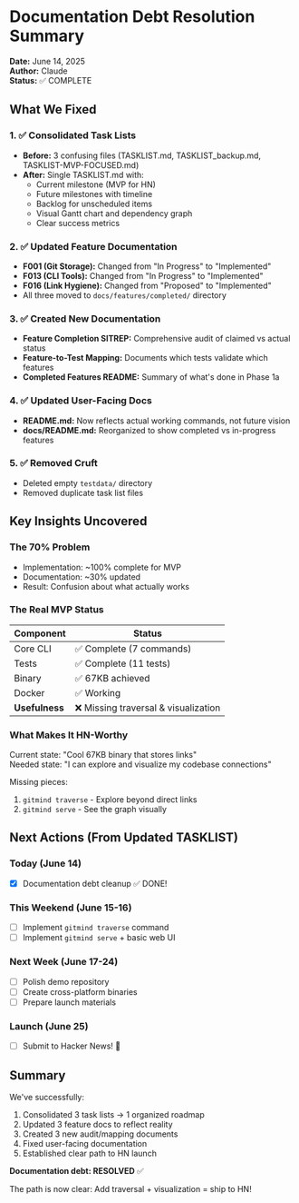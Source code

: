 # Documentation Debt Resolution Summary

**Date:** June 14, 2025  
**Author:** Claude  
**Status:** ✅ COMPLETE

## What We Fixed

### 1. ✅ Consolidated Task Lists
- **Before:** 3 confusing files (TASKLIST.md, TASKLIST_backup.md, TASKLIST-MVP-FOCUSED.md)
- **After:** Single TASKLIST.md with:
  - Current milestone (MVP for HN)
  - Future milestones with timeline
  - Backlog for unscheduled items
  - Visual Gantt chart and dependency graph
  - Clear success metrics

### 2. ✅ Updated Feature Documentation
- **F001 (Git Storage):** Changed from "In Progress" to "Implemented"
- **F013 (CLI Tools):** Changed from "In Progress" to "Implemented" 
- **F016 (Link Hygiene):** Changed from "Proposed" to "Implemented"
- All three moved to `docs/features/completed/` directory

### 3. ✅ Created New Documentation
- **Feature Completion SITREP:** Comprehensive audit of claimed vs actual status
- **Feature-to-Test Mapping:** Documents which tests validate which features
- **Completed Features README:** Summary of what's done in Phase 1a

### 4. ✅ Updated User-Facing Docs
- **README.md:** Now reflects actual working commands, not future vision
- **docs/README.md:** Reorganized to show completed vs in-progress features

### 5. ✅ Removed Cruft
- Deleted empty `testdata/` directory
- Removed duplicate task list files

## Key Insights Uncovered

### The 70% Problem
- Implementation: ~100% complete for MVP
- Documentation: ~30% updated
- Result: Confusion about what actually works

### The Real MVP Status
| Component | Status |
|-----------|---------|
| Core CLI | ✅ Complete (7 commands) |
| Tests | ✅ Complete (11 tests) |
| Binary | ✅ 67KB achieved |
| Docker | ✅ Working |
| **Usefulness** | ❌ Missing traversal & visualization |

### What Makes It HN-Worthy
Current state: "Cool 67KB binary that stores links"  
Needed state: "I can explore and visualize my codebase connections"

Missing pieces:
1. `gitmind traverse` - Explore beyond direct links
2. `gitmind serve` - See the graph visually

## Next Actions (From Updated TASKLIST)

### Today (June 14)
- [x] Documentation debt cleanup ✅ DONE!

### This Weekend (June 15-16)
- [ ] Implement `gitmind traverse` command
- [ ] Implement `gitmind serve` + basic web UI

### Next Week (June 17-24)
- [ ] Polish demo repository
- [ ] Create cross-platform binaries
- [ ] Prepare launch materials

### Launch (June 25)
- [ ] Submit to Hacker News! 🚀

## Summary

We've successfully:
1. Consolidated 3 task lists → 1 organized roadmap
2. Updated 3 feature docs to reflect reality
3. Created 3 new audit/mapping documents
4. Fixed user-facing documentation
5. Established clear path to HN launch

**Documentation debt: RESOLVED** ✅

The path is now clear: Add traversal + visualization = ship to HN!